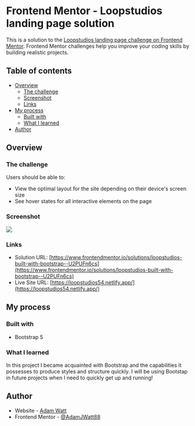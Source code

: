 # Frontend Mentor - Loopstudios landing page solution

This is a solution to the [Loopstudios landing page challenge on Frontend Mentor](https://www.frontendmentor.io/challenges/loopstudios-landing-page-N88J5Onjw). Frontend Mentor challenges help you improve your coding skills by building realistic projects. 

## Table of contents

- [Overview](#overview)
  - [The challenge](#the-challenge)
  - [Screenshot](#screenshot)
  - [Links](#links)
- [My process](#my-process)
  - [Built with](#built-with)
  - [What I learned](#what-i-learned)
- [Author](#author)

## Overview

### The challenge

Users should be able to:

- View the optimal layout for the site depending on their device's screen size
- See hover states for all interactive elements on the page

### Screenshot

![](./images/loopstudios-screenshot.png)


### Links

- Solution URL: [https://www.frontendmentor.io/solutions/loopstudios-built-with-bootstrap--U2PUFn6cs](https://www.frontendmentor.io/solutions/loopstudios-built-with-bootstrap--U2PUFn6cs)
- Live Site URL: [https://loopstudios54.netlify.app/](https://loopstudios54.netlify.app/)

## My process

### Built with

- Bootstrap 5

### What I learned

In this project I became acquainted with Bootstrap and the capabilities it possesses to produce styles and structure quickly. I will be using Bootstap in future projects when I need to quickly get up and running!

## Author

- Website - [Adam Watt](https://www.adamjwatt.com/)
- Frontend Mentor - [@AdamJWatt88](https://www.frontendmentor.io/profile/AdamJWatt88)